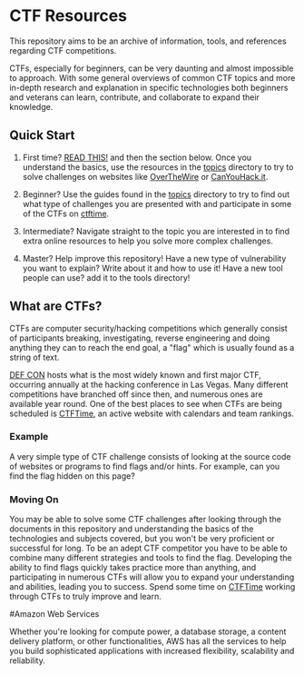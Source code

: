 # CTF Resources

This repository aims to be an archive of information, tools, and references regarding CTF competitions.

CTFs, especially for beginners, can be very daunting and almost impossible to approach. With some general overviews of common CTF topics and more in-depth research and explanation in specific technologies both beginners and veterans can learn, contribute, and collaborate to expand their knowledge.

## Quick Start

1. First time? [READ THIS!](http://trailofbits.github.io/ctf/) and then the section below. Once you understand the basics, use the resources in the [topics](./topics/) directory to try to solve challenges on websites like [OverTheWire](http://overthewire.org/wargames/) or [CanYouHack.it](https://www.wechall.net/site/details/65/CanYouHack.It).

2. Beginner? Use the guides found in the [topics](./topics/) directory to try to find out what type of challenges you are presented with and participate in some of the CTFs on [ctftime](https://ctftime.org/).

3. Intermediate? Navigate straight to the topic you are interested in to find extra online resources to help you solve more complex challenges.

4. Master? Help improve this repository! Have a new type of vulnerability you want to explain? Write about it and how to use it!  Have a new tool people can use? add it to the tools directory!

## What are CTFs?

CTFs are computer security/hacking competitions which generally consist of participants breaking, investigating, reverse engineering and doing anything they can to reach the end goal, a "flag" which is usually found as a string of text.

[DEF CON](http://en.wikipedia.org/wiki/DEF_CON) hosts what is the most widely known and first major CTF, occurring annually at the hacking conference in Las Vegas.  Many different competitions have branched off since then, and numerous ones are available year round.  One of the best places to see when CTFs are being scheduled is [CTFTime](https://ctftime.org/), an active website with calendars and team rankings.

### Example

A very simple type of CTF challenge consists of looking at the source code of websites or programs to find flags and/or hints.  For example, can you find the flag hidden on this page?

<!-- flag: 2_l33t_4_M3 -->

### Moving On

You may be able to solve some CTF challenges after looking through the documents in this repository and understanding the basics of the technologies and subjects covered, but you won't be very proficient or successful for long. To be an adept CTF competitor you have to be able to combine many different strategies and tools to find the flag.  Developing the ability to find flags quickly takes practice more than anything, and participating in numerous CTFs will allow you to expand your understanding and abilities, leading you to success. Spend some time on [CTFTime](https://ctftime.org/) working through CTFs to truly improve and learn.

#Amazon Web Services

Whether you're looking for compute power, a database storage, a content delivery platform, or other functionalities, AWS has all the services to help you build sophisticated applications with increased flexibility, scalability and reliability.
